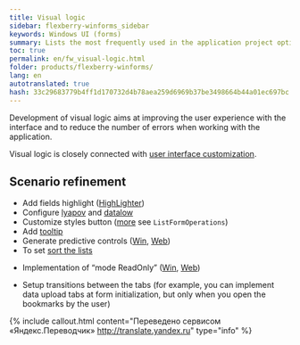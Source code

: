 ```yaml
---
title: Visual logic
sidebar: flexberry-winforms_sidebar
keywords: Windows UI (forms)
summary: Lists the most frequently used in the application project options improvements in visual logic, and provides links to articles on the implementation of these opportunities
toc: true
permalink: en/fw_visual-logic.html
folder: products/flexberry-winforms/
lang: en
autotranslated: true
hash: 33c29683779b4ff1d170732d4b78aea259d6969b37be3498664b44a01ec697bc
---
```


Development of visual logic aims at improving the user experience with the interface and to reduce the number of errors when working with the application.

Visual logic is closely connected with [user interface customization](fw_customizing-user-interface.html).

## Scenario refinement

* Add fields highlight ([HighLighter](fw_high-lighter.html))
* Configure [lyapov](fa_lookup-overview.html) and [datalow](fo_detail-associations-properties.html)
* Customize styles button ([more](fd_listform.html) see `ListFormOperations`)
* Add [tooltip](http://msdn.microsoft.com/ru-ru/library/system.windows.forms.tooltip.aspx)
* Generate predictive controls ([Win](fw_predict-input.html), [Web](fa_predict-input-web.html))
* To set [sort the lists](fw_list-sort.html)
<!--* Adding search through the list and\or your own custom filters for lists-->
* Implementation of “mode ReadOnly” ([Win](fw_readonly-win.html), [Web](fa_read-only-web.html))
<!--* Adding a flat list to a hierarchical-->
* Setup transitions between the tabs (for example, you can implement data upload tabs at form initialization, but only when you open the bookmarks by the user)



{% include callout.html content="Переведено сервисом «Яндекс.Переводчик» <http://translate.yandex.ru>" type="info" %}